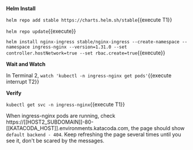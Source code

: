 **Helm Install**

`helm repo add stable https://charts.helm.sh/stable`{{execute T1}}

`helm repo update`{{execute}}

`helm install nginx-ingress stable/nginx-ingress --create-namespace --namespace ingress-nginx --version=1.31.0 --set controller.hostNetwork=true --set rbac.create=true`{{execute}}

**Wait and Watch**

In Terminal 2, `watch 'kubectl -n ingress-nginx get pods'`{{execute interrupt T2}}

**Verify**

`kubectl get svc -n ingress-nginx`{{execute T1}}

When ingress-nginx pods are running, check https://[[HOST2_SUBDOMAIN]]-80-[[KATACODA_HOST]].environments.katacoda.com, the page should show `default backend - 404`. Keep refreshing the page several times until you see it, don't be scared by the messages.
